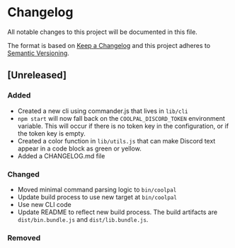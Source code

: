 # Changelog

All notable changes to this project will be documented in this file.

The format is based on [Keep a Changelog](http://keepachangelog.com/en/1.0.0/)
and this project adheres to [Semantic Versioning](http://semver.org/spec/v2.0.0.html).

## [Unreleased]

### Added

- Created a new cli using commander.js that lives in `lib/cli`
- `npm start` will now fall back on the `COOLPAL_DISCORD_TOKEN` environment
  variable. This will occur if there is no token key in the configuration, or if
  the token key is empty.
- Created a color function in `lib/utils.js` that can make Discord text appear
  in a code block as green or yellow.
- Added a CHANGELOG.md file

### Changed

- Moved minimal command parsing logic to `bin/coolpal`
- Update build process to use new target at `bin/coolpal`
- Use new CLI code
- Update README to reflect new build process. The build artifacts are
  `dist/bin.bundle.js` and `dist/lib.bundle.js`.

### Removed

[0.0.1]: https://github.com/coolfriends/coolfriends/compare/HEAD
